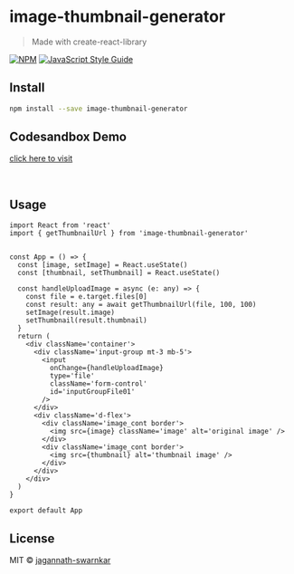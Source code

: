 # image-thumbnail-generator

> Made with create-react-library

[![NPM](https://img.shields.io/npm/v/image-thumbnail-generator.svg)](https://www.npmjs.com/package/image-thumbnail-generator) [![JavaScript Style Guide](https://img.shields.io/badge/code_style-standard-brightgreen.svg)](https://standardjs.com)

## Install

```bash
npm install --save image-thumbnail-generator
```

## Codesandbox Demo
[click here to visit](https://codesandbox.io/s/image-thumbnail-generator-igq5og)

<br/>

## Usage

```tsx
import React from 'react'
import { getThumbnailUrl } from 'image-thumbnail-generator'


const App = () => {
  const [image, setImage] = React.useState()
  const [thumbnail, setThumbnail] = React.useState()

  const handleUploadImage = async (e: any) => {
    const file = e.target.files[0]
    const result: any = await getThumbnailUrl(file, 100, 100)
    setImage(result.image)
    setThumbnail(result.thumbnail)
  }
  return (
    <div className='container'>
      <div className='input-group mt-3 mb-5'>
        <input
          onChange={handleUploadImage}
          type='file'
          className='form-control'
          id='inputGroupFile01'
        />
      </div>
      <div className='d-flex'>
        <div className='image_cont border'>
          <img src={image} className='image' alt='original image' />
        </div>
        <div className='image_cont border'>
          <img src={thumbnail} alt='thumbnail image' />
        </div>
      </div>
    </div>
  )
}

export default App
```

## License

MIT © [jagannath-swarnkar](https://github.com/jagannath-swarnkar)
